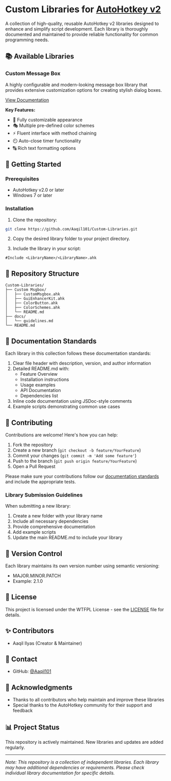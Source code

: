 # Custom Libraries for [AutoHotkey v2](https://www.autohotkey.com/)

A collection of high-quality, reusable AutoHotkey v2 libraries designed to enhance and simplify script development. Each library is thoroughly documented and maintained to provide reliable functionality for common programming needs.

## 📚 Available Libraries

### Custom Message Box
A highly configurable and modern-looking message box library that provides extensive customization options for creating stylish dialog boxes.

[View Documentation](Custom%20Msgbox/README.md)

**Key Features:**
- 🎨 Fully customizable appearance
- 🎭 Multiple pre-defined color schemes
- ⚡ Fluent interface with method chaining
- ⏲️ Auto-close timer functionality
- 🔠 Rich text formatting options

## 🚀 Getting Started

### Prerequisites
- AutoHotkey v2.0 or later
- Windows 7 or later

### Installation
1. Clone the repository:
```bash
git clone https://github.com/Aaqil101/Custom-Libraries.git
```

2. Copy the desired library folder to your project directory.

3. Include the library in your script:
```AutoHotkey
#Include <LibraryName>/<LibraryName>.ahk
```

## 📂 Repository Structure

```
Custom-Libraries/
├── Custom Msgbox/
│   ├── CustomMsgbox.ahk
│   ├── GuiEnhancerKit.ahk
│   ├── ColorButton.ahk
│   ├── ColorSchemes.ahk
│   └── README.md
├── docs/
│   └── guidelines.md
└── README.md
```

## 📝 Documentation Standards

Each library in this collection follows these documentation standards:

1. Clear file header with description, version, and author information
2. Detailed README.md with:
   - Feature Overview
   - Installation instructions
   - Usage examples
   - API Documentation
   - Dependencies list
3. Inline code documentation using JSDoc-style comments
4. Example scripts demonstrating common use cases

## 🤝 Contributing

Contributions are welcome! Here's how you can help:

1. Fork the repository
2. Create a new branch (`git checkout -b feature/YourFeature`)
3. Commit your changes (`git commit -m 'Add some feature'`)
4. Push to the branch (`git push origin feature/YourFeature`)
5. Open a Pull Request

Please make sure your contributions follow our [documentation standards](docs/guidelines.md) and include the appropriate tests.

### Library Submission Guidelines

When submitting a new library:

1. Create a new folder with your library name
2. Include all necessary dependencies
3. Provide comprehensive documentation
4. Add example scripts
5. Update the main README.md to include your library

## 🔄 Version Control

Each library maintains its own version number using semantic versioning:
- MAJOR.MINOR.PATCH
- Example: 2.1.0

## 📜 License

This project is licensed under the WTFPL License - see the [LICENSE](LICENSE) file for details.

## ✨ Contributors

- Aaqil Ilyas (Creator & Maintainer)

## 📮 Contact

- GitHub: [@Aaqil101](https://github.com/Aaqil101)

## 🙏 Acknowledgments

- Thanks to all contributors who help maintain and improve these libraries
- Special thanks to the AutoHotkey community for their support and feedback

## 📊 Project Status

This repository is actively maintained. New libraries and updates are added regularly.

---

*Note: This repository is a collection of independent libraries. Each library may have additional dependencies or requirements. Please check individual library documentation for specific details.*
